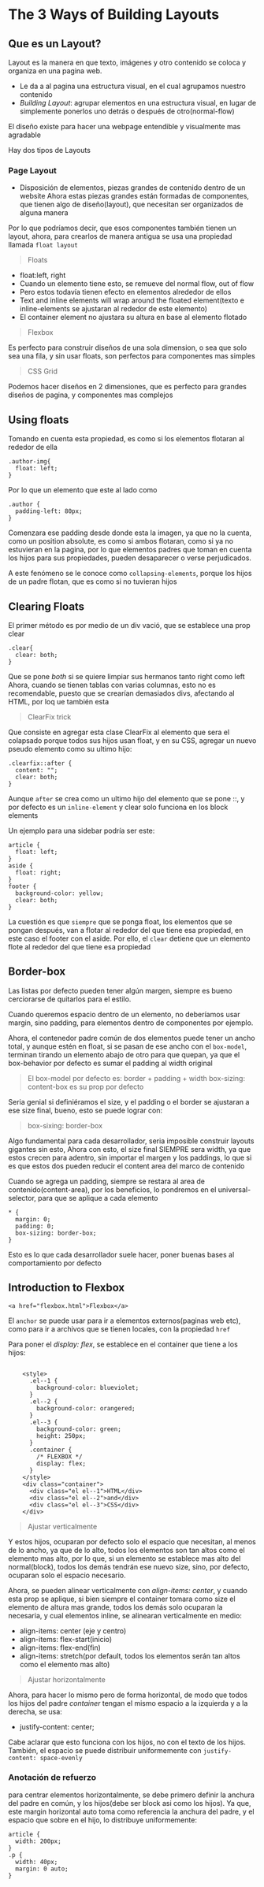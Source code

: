 # The 3 Ways of Building Layouts

## Que es un Layout?

Layout es la manera en que texto, imágenes y otro contenido se coloca y organiza en una pagina web.

- Le da a al pagina una estructura visual, en el cual agrupamos nuestro contenido
- _Building Layout_: agrupar elementos en una estructura visual, en lugar de simplemente ponerlos uno detrás o después de otro(normal-flow)

El diseño existe para hacer una webpage entendible y visualmente mas agradable

Hay dos tipos de Layouts

### Page Layout

- Disposición de elementos, piezas grandes de contenido dentro de un website
  Ahora estas piezas grandes están formadas de componentes, que tienen algo de diseño(layout), que necesitan ser organizados de alguna manera

Por lo que podríamos decir, que esos componentes también tienen un layout, ahora, para crearlos de manera antigua se usa una propiedad llamada `float layout`

> Floats

- float:left, right
- Cuando un elemento tiene esto, se remueve del normal flow, out of flow
- Pero estos todavía tienen efecto en elementos alrededor de ellos
- Text and inline elements will wrap around the floated element(texto e inline-elements se ajustaran al rededor de este elemento)
- El container element no ajustara su altura en base al elemento flotado

> Flexbox

Es perfecto para construir diseños de una sola dimension, o sea que solo sea una fila, y sin usar floats, son perfectos para componentes mas simples

> CSS Grid

Podemos hacer diseños en 2 dimensiones, que es perfecto para grandes diseños de pagina, y componentes mas complejos

## Using floats

Tomando en cuenta esta propiedad, es como si los elementos flotaran al rededor de ella

```
.author-img{
  float: left;
}
```

Por lo que un elemento que este al lado como

```
.author {
  padding-left: 80px;
}
```

Comenzara ese padding desde donde esta la imagen, ya que no la cuenta, como un position absolute, es como si ambos flotaran, como si ya no estuvieran en la pagina, por lo que elementos padres que toman en cuenta los hijos para sus propiedades, pueden desaparecer o verse perjudicados.

A este fenómeno se le conoce como `collapsing-elements`, porque los hijos de un padre flotan, que es como si no tuvieran hijos

## Clearing Floats

El primer método es por medio de un div vació, que se establece una prop clear

```
.clear{
  clear: both;
}
```

Que se pone _both_ si se quiere limpiar sus hermanos tanto right como left
Ahora, cuando se tienen tablas con varias columnas, esto no es recomendable, puesto que se crearían demasiados divs, afectando al HTML, por loq ue también esta

> ClearFix trick

Que consiste en agregar esta clase ClearFix al elemento que sera el colapsado porque todos sus hijos usan float, y en su CSS, agregar un nuevo pseudo elemento como su ultimo hijo:

```
.clearfix::after {
  content: "";
  clear: both;
}
```

Aunque `after` se crea como un ultimo hijo del elemento que se pone ::, y por defecto es un `inline-element` y clear solo funciona en los block elements

Un ejemplo para una sidebar podría ser este:

```
article {
  float: left;
}
aside {
  float: right;
}
footer {
  background-color: yellow;
  clear: both;
}
```

La cuestión es que `siempre` que se ponga float, los elementos que se pongan después, van a flotar al rededor del que tiene esa propiedad, en este caso el footer con el aside.
Por ello, el `clear` detiene que un elemento flote al rededor del que tiene esa propiedad

## Border-box

Las listas por defecto pueden tener algún margen, siempre es bueno cerciorarse de quitarlos para el estilo.

Cuando queremos espacio dentro de un elemento, no deberíamos usar margin, sino padding, para elementos dentro de componentes por ejemplo.

Ahora, el contenedor padre común de dos elementos puede tener un ancho total, y aunque estén en float, si se pasan de ese ancho con el `box-model`, terminan tirando un elemento abajo de otro para que quepan, ya que el box-behavior por defecto es sumar el padding al width original

> El box-model por defecto es: border + padding + width
> box-sizing: content-box es su prop por defecto

Seria genial si definiéramos el size, y el padding o el border se ajustaran a ese size final, bueno, esto se puede lograr con:

> box-sixing: border-box

Algo fundamental para cada desarrollador, seria imposible construir layouts gigantes sin esto,
Ahora con esto, el size final SIEMPRE sera width, ya que estos crecen para adentro, sin importar el margen y los paddings, lo que si es que estos dos pueden reducir el content area del marco de contenido

Cuando se agrega un padding, siempre se restara al area de contenido(content-area), por los beneficios, lo pondremos en el universal-selector, para que se aplique a cada elemento

```
* {
  margin: 0;
  padding: 0;
  box-sizing: border-box;
}
```

Esto es lo que cada desarrollador suele hacer, poner buenas bases al comportamiento por defecto

## Introduction to Flexbox

```
<a href="flexbox.html">Flexbox</a>
```

El `anchor` se puede usar para ir a elementos externos(paginas web etc), como para ir a archivos que se tienen locales, con la propiedad `href`

Para poner el _display: flex_, se establece en el container que tiene a los hijos:

```

    <style>
      .el--1 {
        background-color: blueviolet;
      }
      .el--2 {
        background-color: orangered;
      }
      .el--3 {
        background-color: green;
        height: 250px;
      }
      .container {
        /* FLEXBOX */
        display: flex;
      }
    </style>
    <div class="container">
      <div class="el el--1">HTML</div>
      <div class="el el--2">and</div>
      <div class="el el--3">CSS</div>
    </div>
```

> Ajustar verticalmente

Y estos hijos, ocuparan por defecto solo el espacio que necesitan, al menos de lo ancho, ya que de lo alto, todos los elementos son tan altos como el elemento mas alto, por lo que, si un elemento se establece mas alto del normal(block), todos los demás tendrán ese nuevo size, sino, por defecto, ocuparan solo el espacio necesario.

Ahora, se pueden alinear verticalmente con _align-items: center_, y cuando esta prop se aplique, si bien siempre el container tomara como size el elemento de altura mas grande, todos los demás solo ocuparan la necesaria, y cual elementos inline, se alinearan verticalmente en medio:

- align-items: center (eje y centro)
- align-items: flex-start(inicio)
- align-items: flex-end(fin)
- align-items: stretch(por default, todos los elementos serán tan altos como el elemento mas alto)

> Ajustar horizontalmente

Ahora, para hacer lo mismo pero de forma horizontal, de modo que todos los hijos del padre _container_ tengan el mismo espacio a la izquierda y a la derecha, se usa:

- justify-content: center;

Cabe aclarar que esto funciona con los hijos, no con el texto de los hijos.
También, el espacio se puede distribuir uniformemente con `justify-content: space-evenly`

### Anotación de refuerzo

para centrar elementos horizontalmente, se debe primero definir la anchura del padre en común, y los hijos(debe ser block asi como los hijos). Ya que, este margin horizontal auto toma como referencia la anchura del padre, y el espacio que sobre en el hijo, lo distribuye uniformemente:

```
article {
  width: 200px;
}
.p {
  width: 40px;
  margin: 0 auto;
}
```

